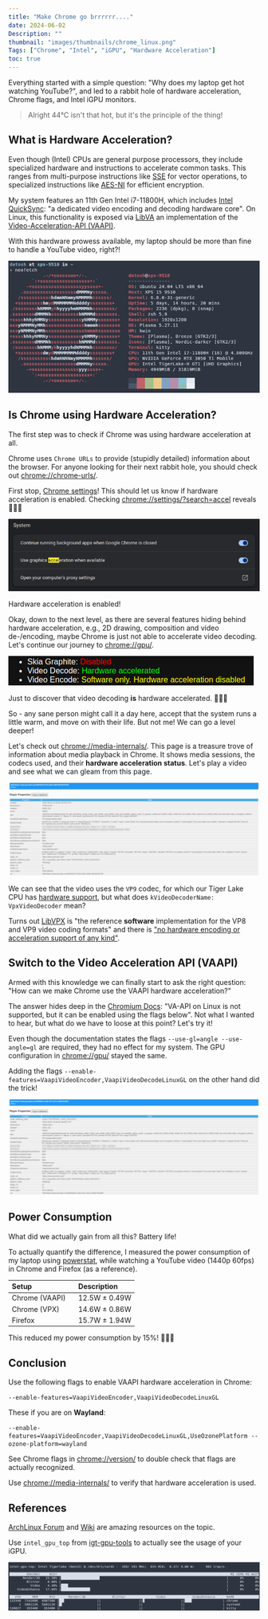 ```yaml
---
title: "Make Chrome go brrrrrr...."
date: 2024-06-02
Description: ""
thumbnail: "images/thumbnails/chrome_linux.png"
Tags: ["Chrome", "Intel", "iGPU", "Hardware Acceleration"]
toc: true
---
```


Everything started with a simple question: "Why does my laptop get hot watching YouTube?",
and led to a rabbit hole of hardware acceleration, Chrome flags, and Intel iGPU monitors.

> Alright 44°C isn't that hot, but it's the principle of the thing!

## What is Hardware Acceleration?

Even though (Intel) CPUs are general purpose processors, they include specialized hardware
and instructions to accelerate common tasks. This ranges from multi-purpose instructions
like [SSE][WikipediaSSE] for vector operations, to specialized instructions like
[AES-NI][IntelAESNI] for efficient encryption.

My system features an 11th Gen Intel i7-11800H, which includes
[Intel QuickSync][WikipediaQuickSync]: "a dedicated video encoding and decoding hardware core".
On Linux, this functionality is exposed via [LibVA](https://github.com/intel/libva)
an implementation of the [Video-Acceleration-API (VAAPI)](https://en.wikipedia.org/wiki/Video_Acceleration_API).

With this hardware prowess available, my laptop should be more than fine to handle a YouTube video, right?!

![](neofetch.png)

## Is Chrome using Hardware Acceleration?

The first step was to check if Chrome was using hardware acceleration at all.

Chrome uses `Chrome URLs` to provide (stupidly detailed) information about the browser.
For anyone looking for their next rabbit hole, you should check out [chrome://chrome-urls/](chrome://chrome-urls/).

First stop, [Chrome settings](chrome://settings)! This should let us know if hardware acceleration is enabled. Checking [chrome://settings/?search=accel](chrome://settings/?search=accel) reveals 🥁🥁🥁

![](acceleration_enabled.png)

Hardware acceleration is enabled!

Okay, down to the next level, as there are several features hiding behind hardware acceleration, e.g., 2D drawing, composition and video de-/encoding, maybe Chrome is just not able to accelerate video decoding. Let's continue our journey to [chrome://gpu/](chrome://gpu/).

![](decode_enabled.png)

Just to discover that video decoding **is** hardware accelerated. 🤨🤨🤨

So - any sane person might call it a day here, accept that the system runs a little warm, and move on with their life. But not me! We can go a level deeper!

Let's check out [chrome://media-internals/](chrome://media-internals/). This page is a treasure trove of information about media playback in Chrome. It shows media sessions, the codecs used, and their **hardware acceleration status**. Let's play a video and see what we can gleam from this page.

![](media_internals.png)

We can see that the video uses the `VP9` codec, for which our Tiger Lake CPU has [hardware support][WikipediaQuickSyncTable], but what does `kVideoDecoderName: VpxVideoDecoder` mean?

Turns out [LibVPX](https://en.wikipedia.org/wiki/Libvpx) is "the reference **software**
implementation for the VP8 and VP9 video coding formats" and there is
["no hardware encoding or acceleration support of any kind"](https://video.stackexchange.com/questions/25069/ffmpeg-hardware-acceleration-for-libvpx).

## Switch to the Video Acceleration API (VAAPI)

Armed with this knowledge we can finally start to ask the right question: "How can we make Chrome use the VAAPI hardware acceleration?"

The answer hides deep in the [Chromium Docs](https://chromium.googlesource.com/chromium/src/+/refs/heads/main/docs/gpu/vaapi.md#vaapi-on-linux): "VA-API on Linux is not supported, but it can be enabled using the flags below". Not what I wanted to hear, but what do we have to loose at this point? Let's try it!

Even though the documentation states the flags `--use-gl=angle --use-angle=gl` are required,
they had no effect for my system. The GPU configuration in [chrome://gpu/](chrome://gpu/) stayed the same.

Adding the flags `--enable-features=VaapiVideoEncoder,VaapiVideoDecodeLinuxGL` on the other hand did the trick!

![](media_internals_success.png)

## Power Consumption

What did we actually gain from all this? Battery life!

To actually quantify the difference, I measured the power consumption of my laptop
using [powerstat](https://manpages.ubuntu.com/manpages/bionic/man8/powerstat.8.html),
while watching a YouTube video (1440p 60fps) in Chrome and Firefox (as a reference).

| Setup                       | Description    |
| :-------------------------- | :------------- |
| Chrome (VAAPI) &nbsp;&nbsp; | 12.5W ± 0.49W  |
| Chrome (VPX)                | 14.6W ± 0.86W  |
| Firefox                     | 15.7W ± 1.94W  |

This reduced my power consumption by 15%! 🎉🎉🎉

## Conclusion

Use the following flags to enable VAAPI hardware acceleration in Chrome:

```
--enable-features=VaapiVideoEncoder,VaapiVideoDecodeLinuxGL
```

These if you are on **Wayland**:

```
--enable-features=VaapiVideoEncoder,VaapiVideoDecodeLinuxGL,UseOzonePlatform --ozone-platform=wayland
```

See Chrome flags in [chrome://version/](chrome://version/) to double check
that flags are actually recognized.

Use [chrome://media-internals/](chrome://media-internals/) to verify that hardware acceleration is used.

## References

[ArchLinux Forum](https://bbs.archlinux.org/viewtopic.php?id=244031) and [Wiki](https://wiki.archlinux.org/title/Hardware_video_acceleration) are amazing resources on the topic.

Use `intel_gpu_top` from [igt-gpu-tools](https://gitlab.freedesktop.org/drm/igt-gpu-tools) to
actually see the usage of your iGPU.

![](intel_gpu_top.png)

[IntelAESNI]: https://www.intel.com/content/www/us/en/developer/articles/technical/advanced-encryption-standard-instructions-aes-ni.html
[WikipediaSSE]: https://en.wikipedia.org/wiki/Streaming_SIMD_Extensions
[WikipediaQuickSync]: https://en.wikipedia.org/wiki/Intel_Quick_Sync_Video
[WikipediaQuickSyncTable]: https://en.wikipedia.org/wiki/Intel_Quick_Sync_Video#Hardware_decoding_and_encoding
